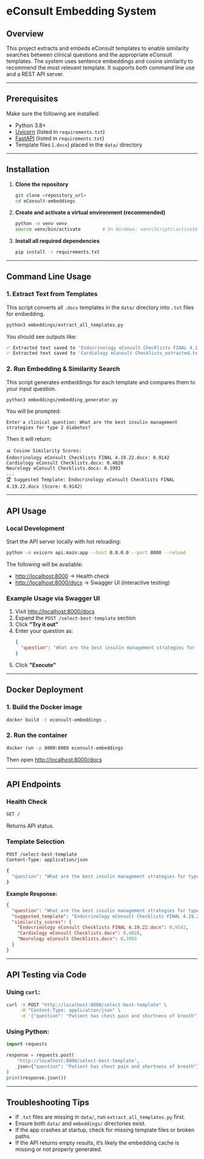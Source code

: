 
# eConsult Embedding System

## Overview
This project extracts and embeds eConsult templates to enable similarity searches between clinical questions and the appropriate eConsult templates. The system uses sentence embeddings and cosine similarity to recommend the most relevant template. It supports both command line use and a REST API server.

---

## Prerequisites

Make sure the following are installed:

- Python 3.8+
- [Uvicorn](https://www.uvicorn.org/) (listed in `requirements.txt`)
- [FastAPI](https://fastapi.tiangolo.com/) (listed in `requirements.txt`)
- Template files (`.docx`) placed in the `data/` directory

---

## Installation

1. **Clone the repository**
   ```bash
   git clone <repository_url>
   cd eConsult-embeddings
   ```

2. **Create and activate a virtual environment (recommended)**
   ```bash
   python -m venv venv
   source venv/bin/activate        # On Windows: venv\Scripts\activate
   ```

3. **Install all required dependencies**
   ```bash
   pip install -r requirements.txt
   ```

---

## Command Line Usage

### 1. Extract Text from Templates

This script converts all `.docx` templates in the `data/` directory into `.txt` files for embedding.

```bash
python3 embeddings/extract_all_templates.py
```

You should see outputs like:
```bash
✅ Extracted text saved to 'Endocrinology eConsult Checklists FINAL 4.19.22_extracted.txt'
✅ Extracted text saved to 'Cardiology eConsult Checklists_extracted.txt'
```

### 2. Run Embedding & Similarity Search

This script generates embeddings for each template and compares them to your input question.

```bash
python3 embeddings/embedding_generator.py
```

You will be prompted:
```
Enter a clinical question: What are the best insulin management strategies for type 2 diabetes?
```

Then it will return:
```
📊 Cosine Similarity Scores:
Endocrinology eConsult Checklists FINAL 4.19.22.docx: 0.9142
Cardiology eConsult Checklists.docx: 0.4028
Neurology eConsult Checklists.docx: 0.3993
...
🏆 Suggested Template: Endocrinology eConsult Checklists FINAL 4.19.22.docx (Score: 0.9142)
```

---

##  API Usage

### Local Development

Start the API server locally with hot reloading:

```bash
python -m uvicorn api.main:app --host 0.0.0.0 --port 8000 --reload
```

The following will be available:
- [http://localhost:8000](http://localhost:8000) → Health check
- [http://localhost:8000/docs](http://localhost:8000/docs) → Swagger UI (interactive testing)

### Example Usage via Swagger UI

1. Visit [http://localhost:8000/docs](http://localhost:8000/docs)
2. Expand the `POST /select-best-template` section
3. Click **"Try it out"**
4. Enter your question as:
   ```json
   {
     "question": "What are the best insulin management strategies for type 2 diabetes?"
   }
   ```
5. Click **"Execute"**

---

## Docker Deployment

### 1. Build the Docker image
```bash
docker build -t econsult-embeddings .
```

### 2. Run the container
```bash
docker run -p 8000:8000 econsult-embeddings
```

Then open [http://localhost:8000/docs](http://localhost:8000/docs)

---

## API Endpoints

### Health Check
```bash
GET /
```
Returns API status.

### Template Selection
```bash
POST /select-best-template
Content-Type: application/json

{
  "question": "What are the best insulin management strategies for type 2 diabetes?"
}
```

**Example Response:**
```json
{
  "question": "What are the best insulin management strategies for type 2 diabetes?",
  "suggested_template": "Endocrinology eConsult Checklists FINAL 4.19.22.docx",
  "similarity_scores": {
    "Endocrinology eConsult Checklists FINAL 4.19.22.docx": 0.9142,
    "Cardiology eConsult Checklists.docx": 0.4028,
    "Neurology eConsult Checklists.docx": 0.3993
  }
}
```

---

## API Testing via Code

### Using `curl`:
```bash
curl -X POST "http://localhost:8000/select-best-template" \
     -H "Content-Type: application/json" \
     -d '{"question": "Patient has chest pain and shortness of breath"}'
```

### Using Python:
```python
import requests

response = requests.post(
    "http://localhost:8000/select-best-template",
    json={"question": "Patient has chest pain and shortness of breath"}
)
print(response.json())
```

---

## Troubleshooting Tips

- If `.txt` files are missing in `data/`, run `extract_all_templates.py` first.
- Ensure both `data/` and `embeddings/` directories exist.
- If the app crashes at startup, check for missing template files or broken paths.
- If the API returns empty results, it’s likely the embedding cache is missing or not properly generated.
